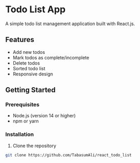 # Todo List App

A simple todo list management application built with React.js.

## Features

- Add new todos
- Mark todos as complete/incomplete
- Delete todos
- Sorted todo list
- Responsive design

## Getting Started

### Prerequisites
- Node.js (version 14 or higher)
- npm or yarn

### Installation

1. Clone the repository
```bash
git clone https://github.com/TabasumAli/react_todo_list